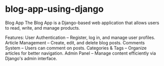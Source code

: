 # blog-app-using-django
Blog App
The Blog App is a Django-based web application that allows users to read, write, and manage products.

Features:
User Authentication – Register, log in, and manage user profiles.
Article Management – Create, edit, and delete blog posts.
Comments System – Users can comment on posts.
Categories & Tags – Organize articles for better navigation.
Admin Panel – Manage content efficiently via Django's admin interface.
